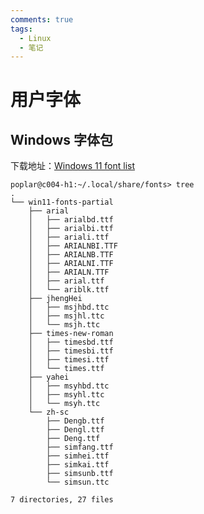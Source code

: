 ```yaml
---
comments: true
tags:
  - Linux
  - 笔记
---
```


# 用户字体

## Windows 字体包

下载地址：[Windows 11 font list]

[Windows 11 font list]: https://learn.microsoft.com/en-us/typography/fonts/windows_11_font_list

```
poplar@c004-h1:~/.local/share/fonts> tree
.
└── win11-fonts-partial
    ├── arial
    │   ├── arialbd.ttf
    │   ├── arialbi.ttf
    │   ├── ariali.ttf
    │   ├── ARIALNBI.TTF
    │   ├── ARIALNB.TTF
    │   ├── ARIALNI.TTF
    │   ├── ARIALN.TTF
    │   ├── arial.ttf
    │   └── ariblk.ttf
    ├── jhengHei
    │   ├── msjhbd.ttc
    │   ├── msjhl.ttc
    │   └── msjh.ttc
    ├── times-new-roman
    │   ├── timesbd.ttf
    │   ├── timesbi.ttf
    │   ├── timesi.ttf
    │   └── times.ttf
    ├── yahei
    │   ├── msyhbd.ttc
    │   ├── msyhl.ttc
    │   └── msyh.ttc
    └── zh-sc
        ├── Dengb.ttf
        ├── Dengl.ttf
        ├── Deng.ttf
        ├── simfang.ttf
        ├── simhei.ttf
        ├── simkai.ttf
        ├── simsunb.ttf
        └── simsun.ttc

7 directories, 27 files
```